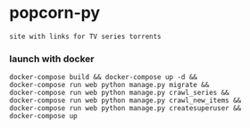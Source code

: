 # popcorn-py
`site with links for TV series torrents`

### launch with docker
```
docker-compose build && docker-compose up -d && 
docker-compose run web python manage.py migrate && 
docker-compose run web python manage.py crawl_series &&
docker-compose run web python manage.py crawl_new_items &&
docker-compose run web python manage.py createsuperuser &&
docker-compose up
```
